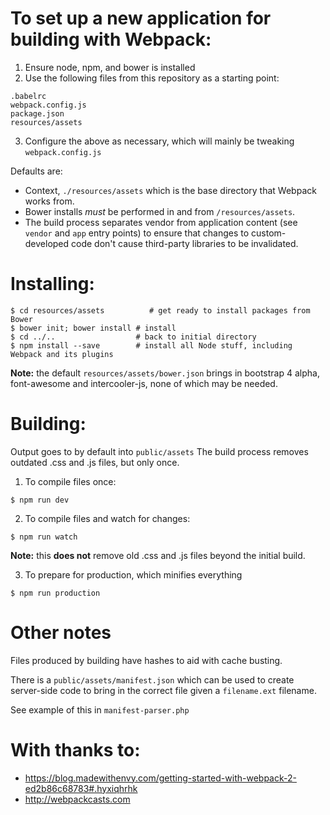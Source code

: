 # To set up a new application for building with Webpack:

1. Ensure node, npm, and bower is installed
2. Use the following files from this repository as a starting point:  
```
.babelrc
webpack.config.js
package.json
resources/assets
```
3. Configure the above as necessary, which will mainly be tweaking `webpack.config.js`

Defaults are:
- Context, `./resources/assets` which is the base directory that Webpack works from.
- Bower installs *must* be performed in and from `/resources/assets`.
- The build process separates vendor from application content (see `vendor` and `app` entry points) to ensure that
changes to custom-developed code don't cause third-party libraries to be invalidated.

# Installing:
```
$ cd resources/assets          # get ready to install packages from Bower
$ bower init; bower install # install
$ cd ../..                  # back to initial directory
$ npm install --save        # install all Node stuff, including Webpack and its plugins
``` 
**Note:** the default `resources/assets/bower.json` brings in bootstrap 4 alpha, font-awesome and intercooler-js, none of which may be needed.

# Building:
Output goes to by default into `public/assets`
The build process removes outdated .css and .js files, but only once.

1. To compile files once:
```
$ npm run dev
```
2. To compile files and watch for changes:
```
$ npm run watch
```
**Note:** this **does not** remove old .css and .js files beyond the initial build.

3. To prepare for production, which minifies everything
```
$ npm run production
```
# Other notes

Files produced by building have hashes to aid with cache busting.

There is a `public/assets/manifest.json` which can be used to create server-side code to bring in the correct file given a `filename.ext` filename.

See example of this in `manifest-parser.php`

# With thanks to:

- https://blog.madewithenvy.com/getting-started-with-webpack-2-ed2b86c68783#.hyxiqhrhk
- http://webpackcasts.com